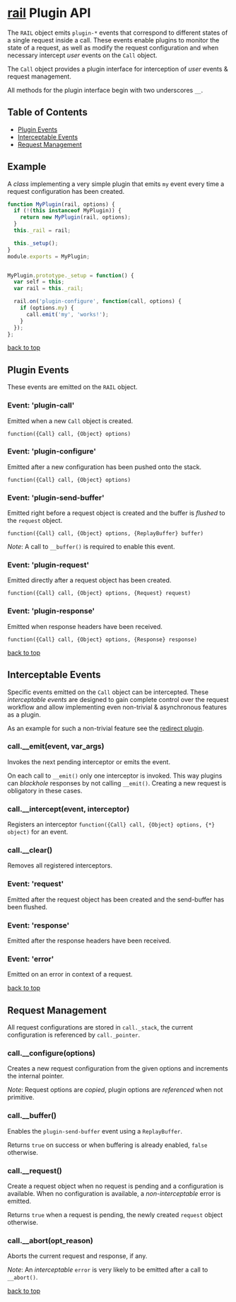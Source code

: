 # [rail](../README.markdown) Plugin API

The `RAIL` object emits `plugin-*` events that correspond to different states of a single request inside a call.
These events enable plugins to monitor the state of a request, as well as modify the request configuration and when necessary intercept _user_ events on the `Call` object.

The `Call` object provides a plugin interface for interception of _user_ events & request management.

All methods for the plugin interface begin with two underscores `__`.

## Table of Contents

  - [Plugin Events](#plugin-events)
  - [Interceptable Events](#interceptable-events)
  - [Request Management](#request-management)

## Example
A _class_ implementing a very simple plugin that emits `my` event every time a request configuration has been created.

```js
function MyPlugin(rail, options) {
  if (!(this instanceof MyPlugin)) {
    return new MyPlugin(rail, options);
  }
  this._rail = rail;

  this._setup();
}
module.exports = MyPlugin;


MyPlugin.prototype._setup = function() {
  var self = this;
  var rail = this._rail;

  rail.on('plugin-configure', function(call, options) {
    if (options.my) {
      call.emit('my', 'works!');
    }
  });
};
```

[back to top](#table-of-contents)

## Plugin Events

These events are emitted on the `RAIL` object.

### Event: 'plugin-call'
Emitted when a new `Call` object is created.

`function({Call} call, {Object} options)`

### Event: 'plugin-configure'
Emitted after a new configuration has been pushed onto the stack.

`function({Call} call, {Object} options)`

### Event: 'plugin-send-buffer'
Emitted right before a request object is created and the buffer is _flushed_ to the `request` object.

`function({Call} call, {Object} options, {ReplayBuffer} buffer)`

_Note_: A call to `__buffer()` is required to enable this event.

### Event: 'plugin-request'
Emitted directly after a request object has been created.

`function({Call} call, {Object} options, {Request} request)`

### Event: 'plugin-response'
Emitted when response headers have been received.

`function({Call} call, {Object} options, {Response} response)`

[back to top](#table-of-contents)

## Interceptable Events
Specific events emitted on the `Call` object can be intercepted.
These _interceptable events_ are designed to gain complete control over the request workflow and allow implementing even non-trivial & asynchronous features as a plugin.

As an example for such a non-trivial feature see the [redirect plugin](../lib/plugins/redirect.js).

### call.\_\_emit(event, var_args)
Invokes the next pending interceptor or emits the event.

On each call to `__emit()` only one interceptor is invoked. This way plugins can _blackhole_ responses by not calling `__emit()`. Creating a new request is obligatory in these cases.

### call.\_\_intercept(event, interceptor)
Registers an interceptor `function({Call} call, {Object} options, {*} object)` for an event.

### call.\_\_clear()
Removes all registered interceptors.

### Event: 'request'
Emitted after the request object has been created and the send-buffer has been flushed.

### Event: 'response'
Emitted after the response headers have been received.

### Event: 'error'
Emitted on an error in context of a request.

[back to top](#table-of-contents)

## Request Management
All request configurations are stored in `call._stack`, the current configuration is referenced by `call._pointer`.

### call.\_\_configure(options)
Creates a new request configuration from the given options and increments the internal pointer.

_Note_: Request options are _copied_, plugin options are _referenced_ when not primitive.

### call.\_\_buffer()
Enables the `plugin-send-buffer` event using a `ReplayBuffer`.

Returns `true` on success or when buffering is already enabled, `false` otherwise.

### call.\_\_request()
Create a request object when no request is pending and a configuration is available. When no configuration is available, a _non-interceptable_ error is emitted.

Returns `true` when a request is pending, the newly created `request` object otherwise.

### call.\_\_abort(opt_reason)
Aborts the current request and response, if any.

_Note_: An _interceptable_ `error` is very likely to be emitted after a call to `__abort()`.

[back to top](#table-of-contents)
